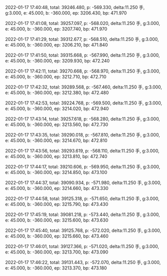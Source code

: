 2022-01-17 17:40:48, total: 39246.480, p: -569.330, delta:11.250 手, g:3.000, e: 45.000, b: -360.000, ep: 3206.430, bp: 471.970

2022-01-17 17:41:08, total: 39257.097, p: -568.020, delta:11.250 手, g:3.000, e: 45.000, b: -360.000, ep: 3207.740, bp: 471.970

2022-01-17 17:41:29, total: 39312.677, p: -568.510, delta:11.250 手, g:3.000, e: 45.000, b: -360.000, ep: 3206.210, bp: 471.840

2022-01-17 17:41:50, total: 39315.668, p: -567.990, delta:11.250 手, g:3.000, e: 45.000, b: -360.000, ep: 3209.930, bp: 472.240

2022-01-17 17:42:11, total: 39270.668, p: -568.970, delta:11.250 手, g:3.000, e: 45.000, b: -360.000, ep: 3212.710, bp: 472.710

2022-01-17 17:42:32, total: 39289.568, p: -567.460, delta:11.250 手, g:3.000, e: 45.000, b: -360.000, ep: 3212.380, bp: 472.480

2022-01-17 17:42:53, total: 39224.768, p: -569.500, delta:11.250 手, g:3.000, e: 45.000, b: -360.000, ep: 3214.020, bp: 472.940

2022-01-17 17:43:14, total: 39257.618, p: -568.280, delta:11.250 手, g:3.000, e: 45.000, b: -360.000, ep: 3213.560, bp: 472.730

2022-01-17 17:43:35, total: 39290.018, p: -567.810, delta:11.250 手, g:3.000, e: 45.000, b: -360.000, ep: 3214.670, bp: 472.810

2022-01-17 17:43:56, total: 39293.619, p: -568.110, delta:11.250 手, g:3.000, e: 45.000, b: -360.000, ep: 3213.810, bp: 472.740

2022-01-17 17:44:17, total: 39210.606, p: -569.950, delta:11.250 手, g:3.000, e: 45.000, b: -360.000, ep: 3214.850, bp: 473.100

2022-01-17 17:44:37, total: 39090.934, p: -571.980, delta:11.250 手, g:3.000, e: 45.000, b: -360.000, ep: 3214.660, bp: 473.330

2022-01-17 17:44:58, total: 39125.318, p: -571.650, delta:11.250 手, g:3.000, e: 45.000, b: -360.000, ep: 3215.790, bp: 473.430

2022-01-17 17:45:19, total: 39081.218, p: -573.440, delta:11.250 手, g:3.000, e: 45.000, b: -360.000, ep: 3215.600, bp: 473.630

2022-01-17 17:45:40, total: 39125.768, p: -572.020, delta:11.250 手, g:3.000, e: 45.000, b: -360.000, ep: 3215.660, bp: 473.460

2022-01-17 17:46:01, total: 39127.366, p: -571.020, delta:11.250 手, g:3.000, e: 45.000, b: -360.000, ep: 3213.700, bp: 473.090

2022-01-17 17:46:22, total: 39131.443, p: -572.070, delta:11.250 手, g:3.000, e: 45.000, b: -360.000, ep: 3213.370, bp: 473.180